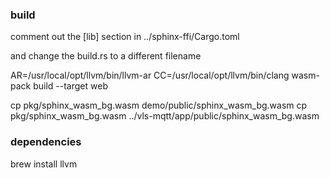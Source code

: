 ### build

comment out the [lib] section in ../sphinx-ffi/Cargo.toml

and change the build.rs to a different filename

AR=/usr/local/opt/llvm/bin/llvm-ar CC=/usr/local/opt/llvm/bin/clang wasm-pack build --target web

cp pkg/sphinx_wasm_bg.wasm demo/public/sphinx_wasm_bg.wasm
cp pkg/sphinx_wasm_bg.wasm ../vls-mqtt/app/public/sphinx_wasm_bg.wasm

### dependencies

brew install llvm
